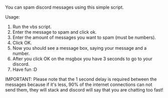 You can spam discord messages using this simple script.


   Usage:
1) Run the vbs script.
2) Enter the message to spam and click ok.
3) Enter the amount of messages you want to spam (must be numbers).
4) Click OK.
5) Now you should see a message box, saying your message and a number.
6) After you click OK on the msgbox you have 3 seconds to go to your discord.
7) Have fun :D


IMPORTANT: Please note that the 1 second delay is required between the messages because if it's less, 90% of the internet connections can not send them, they will stack and discord will say that you are chatting too fast!
